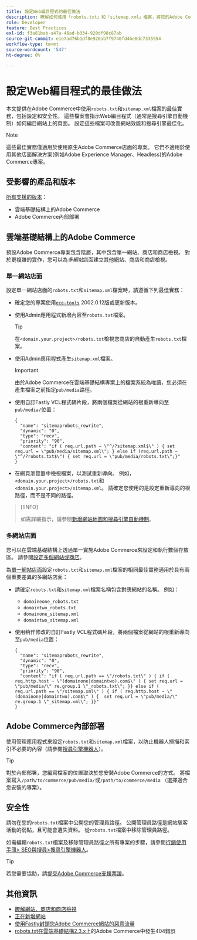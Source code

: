 ```yaml
---
title: 設定Web編目程式的最佳做法
description: 瞭解如何使用「robots.txt」和「sitemap.xml」檔案，將您的Adobe Commerce網站相關指示傳遞給網頁編目程式。
role: Developer
feature: Best Practices
exl-id: f3a81bab-a47a-46ad-b334-920df98c87ab
source-git-commit: e1e7ad76b1df8e920ab7f9740fd4be8dc7335954
workflow-type: tm+mt
source-wordcount: '547'
ht-degree: 0%

---
```



# 設定Web編目程式的最佳做法

本文提供在Adobe Commerce中使用`robots.txt`和`sitemap.xml`檔案的最佳實務，包括設定和安全性。 這些檔案會指示Web編目程式（通常是搜尋引擎自動機制）如何編目網站上的頁面。 設定這些檔案可改善網站效能和搜尋引擎最佳化。

>[!NOTE]
>
>這些最佳實務僅適用於使用原生Adobe Commerce店面的專案。 它們不適用於使用其他店面解決方案(例如Adobe Experience Manager、Headless)的Adobe Commerce專案。

## 受影響的產品和版本

[所有支援的版本](../../../release/versions.md)：

- 雲端基礎結構上的Adobe Commerce
- Adobe Commerce內部部署

## 雲端基礎結構上的Adobe Commerce

預設Adobe Commerce專案包含階層，其中包含單一網站、商店和商店檢視。 對於更複雜的實作，您可以為&#x200B;_多網站_&#x200B;店面建立其他網站、商店和商店檢視。

### 單一網站店面

設定單一網站店面的`robots.txt`和`sitemap.xml`檔案時，請遵循下列最佳實務：

- 確定您的專案使用[`ece-tools`](https://devdocs.magento.com/cloud/release-notes/ece-release-notes.html) 2002.0.12版或更新版本。
- 使用Admin應用程式新增內容至`robots.txt`檔案。

  >[!TIP]
  >
  >在`<domain.your.project>/robots.txt`檢視您商店的自動產生`robots.txt`檔案。

- 使用Admin應用程式產生`sitemap.xml`檔案。

  >[!IMPORTANT]
  >
  >由於Adobe Commerce在雲端基礎結構專案上的檔案系統為唯讀，您必須在產生檔案之前指定`pub/media`路徑。

- 使用自訂Fastly VCL程式碼片段，將兩個檔案從網站的根重新導向至`pub/media/`位置：

  ```vcl
  {
    "name": "sitemaprobots_rewrite",
    "dynamic": "0",
    "type": "recv",
    "priority": "90",
    "content": "if ( req.url.path ~ \"^/?sitemap.xml$\" ) { set req.url = \"pub/media/sitemap.xml\"; } else if (req.url.path ~ \"^/?robots.txt$\") { set req.url = \"pub/media/robots.txt\";}"
  }
  ```

- 在網頁瀏覽器中檢視檔案，以測試重新導向。 例如，`<domain.your.project>/robots.txt`和`<domain.your.project>/sitemap.xml`。 請確定您使用的是設定重新導向的根路徑，而不是不同的路徑。

>[!INFO]
>
>如需詳細指示，請參閱[新增網站地圖和搜尋引擎自動機制](https://devdocs.magento.com/cloud/trouble/robots-sitemap.html)。


### 多網站店面

您可以在雲端基礎結構上透過單一實施Adobe Commerce來設定和執行數個存放區。 請參閱[設定多個網站或商店](https://devdocs.magento.com/cloud/project/project-multi-sites.html)。

為[單一網站店面](#single-site-storefronts)設定`robots.txt`和`sitemap.xml`檔案的相同最佳實務適用於具有兩個重要差異的多網站店面：

- 請確定`robots.txt`和`sitemap.xml`檔案名稱包含對應網站的名稱。 例如：
   - `domaineone_robots.txt`
   - `domaintwo_robots.txt`
   - `domainone_sitemap.xml`
   - `domaintwo_sitemap.xml`

- 使用稍作修改的自訂Fastly VCL程式碼片段，將兩個檔案從網站的根重新導向至`pub/media`位置：

  ```vcl
  {
    "name": "sitemaprobots_rewrite",
    "dynamic": "0",
    "type": "recv",
    "priority": "90",
    "content": "if ( req.url.path == \"/robots.txt\" ) { if ( req.http.host ~ \"(domainone|domaintwo).com$\" ) { set req.url = \"pub/media/\" re.group.1 \"_robots.txt\"; }} else if ( req.url.path == \"/sitemap.xml\" ) { if ( req.http.host ~ \"(domainone|domaintwo).com$\" ) {  set req.url = \"pub/media/\" re.group.1 \"_sitemap.xml\"; }}"
  }
  ```

## Adobe Commerce內部部署

使用管理應用程式來設定`robots.txt`和`sitemap.xml`檔案，以防止機器人掃描和索引不必要的內容（請參閱[搜尋引擎機器人](https://experienceleague.adobe.com/docs/commerce-admin/marketing/seo/seo-overview.html#search-engine-robots)）。

>[!TIP]
>
>對於內部部署，您編寫檔案的位置取決於您安裝Adobe Commerce的方式。 將檔案寫入`/path/to/commerce/pub/media/`或`/path/to/commerce/media` （選擇適合您安裝的專案）。

## 安全性

請勿在您的`robots.txt`檔案中公開您的管理員路徑。 公開管理員路徑是網站駭客活動的弱點，且可能會遺失資料。 從`robots.txt`檔案中移除管理員路徑。

如需編輯`robots.txt`檔案及移除管理員路徑之所有專案的步驟，請參閱[行銷使用手冊> SEO與搜尋>搜尋引擎機器人](https://experienceleague.adobe.com/docs/commerce-admin/marketing/seo/seo-overview.html#search-engine-robots)。

>[!TIP]
>
>若您需要協助，請[提交Adobe Commerce支援票證](https://experienceleague.adobe.com/docs/commerce-knowledge-base/kb/help-center-guide/magento-help-center-user-guide.html#submit-ticket)。

## 其他資訊

- [瞭解網站、商店和商店檢視](https://devdocs.magento.com/cloud/configure/configure-best-practices.html#sites)
- [正在新增網站](https://docs.magento.com/user-guide/stores/stores-all-create-website.html)
- [使用Fastly封鎖您Adobe Commerce網站的惡意流量](https://devdocs.magento.com/cloud/cdn/fastly-vcl-blocking.html)
- [robots.txt在雲端基礎結構2.3.x](https://experienceleague.adobe.com/docs/commerce-knowledge-base/kb/troubleshooting/miscellaneous/robots.txt-gives-404-error-magento-commerce-cloud-2.3.x.html)上的Adobe Commerce中發生404錯誤
